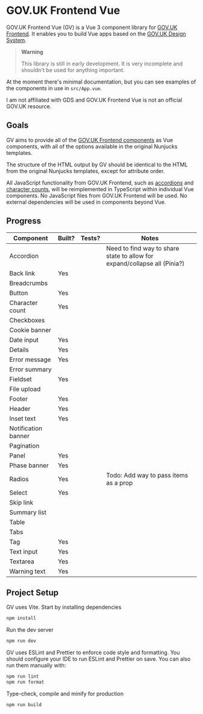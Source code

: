 # GOV.UK Frontend Vue

GOV.UK Frontend Vue (GV) is a Vue 3 component library for [GOV.UK Frontend](https://github.com/alphagov/govuk-frontend). It enables you to build Vue apps based on the [GOV.UK Design System](https://design-system.service.gov.uk/).

> **Warning**
>
> This library is still in early development. It is very incomplete and shouldn't be used for anything important.

At the moment there's minimal documentation, but you can see examples of the components in use in `src/App.vue`.

I am not affiliated with GDS and GOV.UK Frontend Vue is not an official GOV.UK resource.

## Goals

GV aims to provide all of the [GOV.UK Frontend components](https://design-system.service.gov.uk/components/) as Vue components, with all of the options available in the original Nunjucks templates.

The structure of the HTML output by GV should be identical to the HTML from the original Nunjucks templates, except for attribute order.

All JavaScript functionality from GOV.UK Frontend, such as [accordions](https://design-system.service.gov.uk/components/accordion/) and [character counts](https://design-system.service.gov.uk/components/character-count/), will be reimplemented in TypeScript within individual Vue components. No JavaScript files from GOV.UK Frontend will be used. No external dependencies will be used in components beyond Vue.

## Progress

| Component           | Built? | Tests? | Notes                                                                     |
|---------------------|--------|-------|---------------------------------------------------------------------------|
| Accordion           |        |       | Need to find way to share state to allow for expand/collapse all (Pinia?) |
| Back link           | Yes    |       |                                                                           |
| Breadcrumbs         |        |       |                                                                           |
| Button              | Yes    |       |                                                                           |
| Character count     | Yes    |       |                                                                           |
| Checkboxes          |        |       |                                                                           |
| Cookie banner       |        |       |                                                                           |
| Date input          | Yes    |       |                                                                           |
| Details             | Yes    |       |                                                                           |
| Error message       | Yes    |       |                                                                           |
| Error summary       |        |       |                                                                           |
| Fieldset            | Yes    |       |                                                                           |
| File upload         |        |       |                                                                           |
| Footer              | Yes    |       |                                                                           |
| Header              | Yes    |       |                                                                           |
| Inset text          | Yes    |       |                                                                           |
| Notification banner |        |       |                                                                           |
| Pagination          |        |       |                                                                           |
| Panel               | Yes    |       |                                                                           |
| Phase banner        | Yes    |       |                                                                           |
| Radios              | Yes    |       | Todo: Add way to pass items as a prop                                     |
| Select              | Yes    |       |                                                                           |
| Skip link           |        |       |                                                                           |
| Summary list        |        |       |                                                                           |
| Table               |        |       |                                                                           |
| Tabs                |        |       |                                                                           |
| Tag                 | Yes    |       |                                                                           |
| Text input          | Yes    |       |                                                                           |
| Textarea            | Yes    |       |                                                                           |
| Warning text        | Yes    |       |                                                                           |

## Project Setup

GV uses Vite. Start by installing dependencies

```sh
npm install
```

Run the dev server

```sh
npm run dev
```

GV uses ESLint and Prettier to enforce code style and formatting. You should configure your IDE to run ESLint and Prettier on save. You can also run them manually with:

```sh
npm run lint
npm run format
```

Type-check, compile and minify for production

```sh
npm run build
```

